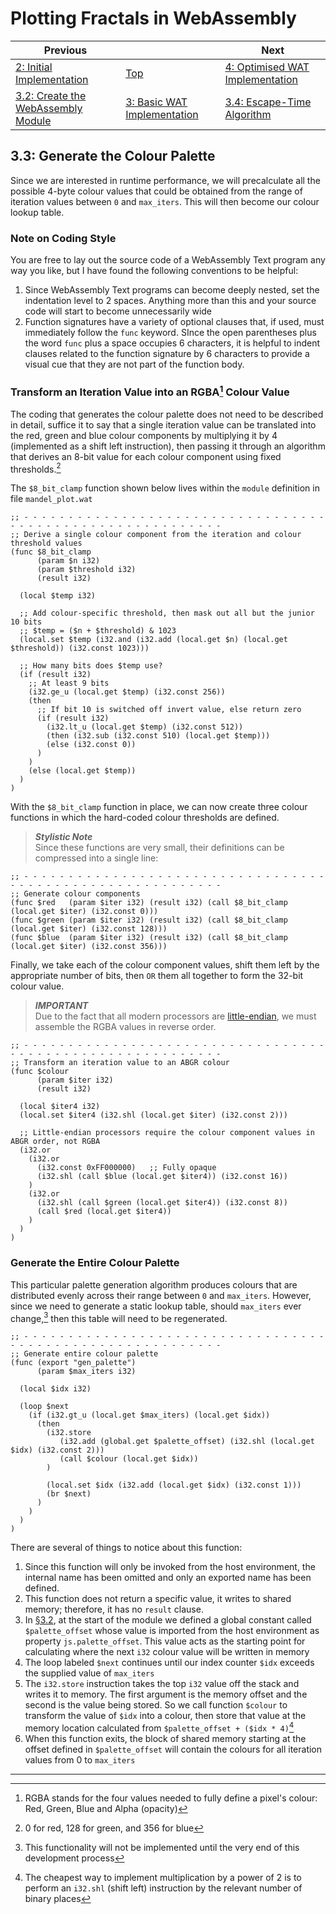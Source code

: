 # Plotting Fractals in WebAssembly

| Previous | | Next
|---|---|---
| [2: Initial Implementation](../../02%20Initial%20Implementation/) | [Top](/chriswhealy/plotting-fractals-in-webassembly) | [4: Optimised WAT Implementation](../../04%20WAT%20Optimised%20Implementation/)
| [3.2: Create the WebAssembly Module](../02/) | [3: Basic WAT Implementation](../) | [3.4: Escape-Time Algorithm](../04/)

## 3.3: Generate the Colour Palette

Since we are interested in runtime performance, we will precalculate all the possible 4-byte colour values that could be obtained from the range of iteration values between `0` and `max_iters`.  This will then become our colour lookup table.

### Note on Coding Style

You are free to lay out the source code of a WebAssembly Text program any way you like, but I have found the following conventions to be helpful:

1. Since WebAssembly Text programs can become deeply nested, set the indentation level to 2 spaces.  Anything more than this and your source code will start to become unnecessarily wide
1. Function signatures have a variety of optional clauses that, if used, must immediately follow the `func` keyword.  SInce the open parentheses plus the word `func` plus a space occupies 6 characters, it is helpful to indent clauses related to the function signature by 6 characters to provide a visual cue that they are not part of the function body.

### Transform an Iteration Value into an RGBA[^1] Colour Value
The coding that generates the colour palette does not need to be described in detail, suffice it to say that a single iteration value can be translated into the red, green and blue colour components by multiplying it by 4 (implemented as a shift left instruction), then passing it through an algorithm that derives an 8-bit value for each colour component using fixed thresholds.[^2]

The `$8_bit_clamp` function shown below lives within the `module` definition in file `mandel_plot.wat`

```wast
;; - - - - - - - - - - - - - - - - - - - - - - - - - - - - - - - - - - - - - - - - - - - - - - - - - - - - - - - - - -
;; Derive a single colour component from the iteration and colour threshold values
(func $8_bit_clamp
      (param $n i32)
      (param $threshold i32)
      (result i32)

  (local $temp i32)

  ;; Add colour-specific threshold, then mask out all but the junior 10 bits
  ;; $temp = ($n + $threshold) & 1023
  (local.set $temp (i32.and (i32.add (local.get $n) (local.get $threshold)) (i32.const 1023)))

  ;; How many bits does $temp use?
  (if (result i32)
    ;; At least 9 bits
    (i32.ge_u (local.get $temp) (i32.const 256))
    (then
      ;; If bit 10 is switched off invert value, else return zero
      (if (result i32)
        (i32.lt_u (local.get $temp) (i32.const 512))
        (then (i32.sub (i32.const 510) (local.get $temp)))
        (else (i32.const 0))
      )
    )
    (else (local.get $temp))
  )
)
```

With the `$8_bit_clamp` function in place, we can now create three colour functions in which the hard-coded colour thresholds are defined.

> ***Stylistic Note***<br>
> Since these functions are very small, their definitions can be compressed into a single line:

```wast
;; - - - - - - - - - - - - - - - - - - - - - - - - - - - - - - - - - - - - - - - - - - - - - - - - - - - - - - - - - -
;; Generate colour components
(func $red   (param $iter i32) (result i32) (call $8_bit_clamp (local.get $iter) (i32.const 0)))
(func $green (param $iter i32) (result i32) (call $8_bit_clamp (local.get $iter) (i32.const 128)))
(func $blue  (param $iter i32) (result i32) (call $8_bit_clamp (local.get $iter) (i32.const 356)))
```

Finally, we take each of the colour component values, shift them left by the appropriate number of bits, then `OR` them all together to form the 32-bit colour value.

> ***IMPORTANT***<br>
> Due to the fact that all modern processors are [little-endian](https://en.wikipedia.org/wiki/Endianness), we must assemble the RGBA values in reverse order.

```wast
;; - - - - - - - - - - - - - - - - - - - - - - - - - - - - - - - - - - - - - - - - - - - - - - - - - - - - - - - - - -
;; Transform an iteration value to an ABGR colour
(func $colour
      (param $iter i32)
      (result i32)

  (local $iter4 i32)
  (local.set $iter4 (i32.shl (local.get $iter) (i32.const 2)))

  ;; Little-endian processors require the colour component values in ABGR order, not RGBA
  (i32.or
    (i32.or
      (i32.const 0xFF000000)   ;; Fully opaque
      (i32.shl (call $blue (local.get $iter4)) (i32.const 16))
    )
    (i32.or
      (i32.shl (call $green (local.get $iter4)) (i32.const 8))
      (call $red (local.get $iter4))
    )
  )
)
```

### Generate the Entire Colour Palette

This particular palette generation algorithm produces colours that are distributed evenly across their range between `0` and `max_iters`.  However, since we need to generate a static lookup table, should `max_iters` ever change,[^3] then this table will need to be regenerated.

```wast
;; - - - - - - - - - - - - - - - - - - - - - - - - - - - - - - - - - - - - - - - - - - - - - - - - - - - - - - - - - -
;; Generate entire colour palette
(func (export "gen_palette")
      (param $max_iters i32)

  (local $idx i32)

  (loop $next
    (if (i32.gt_u (local.get $max_iters) (local.get $idx))
      (then
        (i32.store
           (i32.add (global.get $palette_offset) (i32.shl (local.get $idx) (i32.const 2)))
           (call $colour (local.get $idx))
        )

        (local.set $idx (i32.add (local.get $idx) (i32.const 1)))
        (br $next)
      )
    )
  )
)
```

There are several of things to notice about this function:

1. Since this function will only be invoked from the host environment, the internal name has been omitted and only an exported name has been defined.
1. This function does not return a specific value, it writes to shared memory; therefore, it has no `result` clause.
1. In [§3.2](../02/), at the start of the module we defined a global constant called `$palette_offset` whose value is imported from the host environment as property `js.palette_offset`.  This value acts as the starting point for calculating where the next `i32` colour value will be written in memory
1. The loop labeled `$next` continues until our index counter `$idx` exceeds the supplied value of `max_iters`
1. The `i32.store` instruction takes the top `i32` value off the stack and writes it to memory.  The first argument is the memory offset and the second is the value being stored.  So we call function `$colour` to transform the value of `$idx` into a colour, then store that value at the memory location calculated from `$palette_offset + ($idx * 4)`[^4]
3. When this function exits, the block of shared memory starting at the offset defined in `$palette_offset` will contain the colours for all iteration values from 0 to `max_iters`

---


[^1]: RGBA stands for the four values needed to fully define a pixel's colour: Red, Green, Blue and Alpha (opacity)
[^2]: 0 for red, 128 for green, and 356 for blue
[^3]: This functionality will not be implemented until the very end of this development process
[^4]: The cheapest way to implement multiplication by a power of 2 is to perform an `i32.shl` (shift left) instruction by the relevant number of binary places
